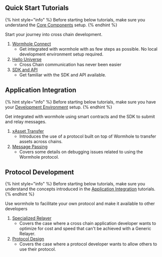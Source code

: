 

## Quick Start Tutorials 

{% hint style="info" %} 
Before starting below tutorials, make sure you understand the [Core Components](../components/README.md) setup.
{% endhint %}

Start your journey into cross chain development.

<!-- Note: these examples should use testnet for everything, not requiring a local dev environment -->

1) [Wormhole Connect](./quick-start/wh-connect.md)
    - Get integrated with wormhole with as few steps as possible. No local development environment setup required.
2) [Hello Universe](./quick-start/hello-universe.md)
    - Cross Chain communication has never been easier
3) [SDK and API](./quick-start/sdk-api.md)
    - Get familiar with the SDK and API available.


## Application Integration 

{% hint style="info" %} 
Before starting below tutorials, make sure you have your [Development Environment](../dev-env/README.md) setup.
{% endhint %}

Get integrated with wormhole using smart contracts and the SDK to submit and relay messages.

1) [xAsset Transfer](./app-integration/xassets.md)
    - Introduces the use of a protocol built on top of Wormhole to transfer assets across chains. 
3) [Message Passing](./app-integration/message-passing.md)
    - Covers some details on debugging issues related to using the Wormhole protocol. 


## Protocol Development 

{% hint style="info" %} 
Before starting below tutorials, make sure you understand the concepts introduced in the [Application Integration](#app-integration) tutorials.
{% endhint %}

Use wormhole to facilitate your own protocol and make it available to other developers

1) [Specialized Relayer](./protocol-development/specialized-relayer.md)
    - Covers the case where a cross chain application developer wants to optimize for cost and speed that can't be achieved with a Generic Relayer.
2) [Protocol Design](./protocol-development/protocol-design.md)
    - Covers the case where a protocol developer wants to allow others to use their protocol.
